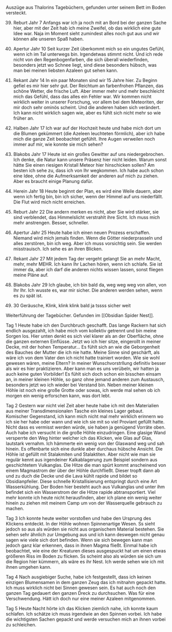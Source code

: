 Auszüge aus Thalorins Tagebüchern, gefunden unter seinem Bett im Boden versteckt.

39. Reburt Jahr 7
Anfangs war ich ja noch mit an Bord bei der ganzen Sache hier, aber mit der Zeit hab ich meine Zweifel, ob das wirklich eine gute Idee war. Naja im Moment sieht zumindest alles noch gut aus und wir können alle unseren Spaß haben.

12. Apertur Jahr 10
Seit kurzer Zeit überkommt mich so ein ungutes Gefühl, wenn ich im Tal unterwegs bin. Irgendetwas stimmt nicht. Und ich rede nicht von den Regenbogenfarben, die sich überall wiederfinden, besonders jetzt wo Schnee liegt, sind diese besonders hübsch, was man bei meinen liebsten Azaleen gut sehen kann.

10. Rekant Jahr 14
In ein paar Monaten sind wir 15 Jahre hier. Zu Beginn gefiel es mir hier sehr gut. Der Reichtum an farbenfrohen Pflanzen, das schöne Wetter, die frische Luft. Aber immer mehr und mehr beschleicht mich das Gefühl, dass das alles ein Fehler war. Wir kommen nicht wirklich weiter in unserer Forschung, vor allem bei dem Meteoriten, der mir doch sehr ominös scheint. Und die anderen haben sich verändert. Ich kann nicht wirklich sagen wie, aber es fühlt sich nicht mehr so wie früher an.

47. Halben Jahr 17
Ich war auf der Hochzeit heute und habe mich dort um die Blumen gekümmert (die Azeleen leuchteten förmlich), aber ich habe mich die ganze Zeit beobachtet gefühlt. Ihre Augen verweilen noch immer auf mir, wie konnte sie mich sehen?

 1. Blakobs Jahr 17
 Heute ist ein großes Gewitter auf uns niedergebrochen. Ich denke, die Natur kann unsere Präsenz hier nicht leiden. Warum sonst hätte Sie einen riesigen Kristall Meteor hier hinschicken sollen? Am besten ich sehe zu, dass ich von Ihr wegkommen. Ich habe auch schon eine Idee, ohne die Aufmerksamkeit der anderen auf mich zu ziehen. Aber es braucht einige Planung dafür.

24. Herein Jahr 18
Heute beginnt der Plan, es wird eine Weile dauern, aber wenn ich fertig bin, bin ich sicher, wenn der Himmel auf uns niederfällt. Die Flut wird mich nicht erreichen.

50. Reburt Jahr 22
Die andern merken es nicht, aber Sie wird stärker, sie sind verblendet, das Himmelslicht verstrahlt ihre Sicht.
Ich muss mich mehr anstrengen.
Besser, schneller.

17. Apertur Jahr 25
Heute habe ich einen neuen Prozess erschaffen. Niemand wird mich jemals finden. Wenn die Götter niederprasseln und alles zerstören, bin ich weg.
Aber ich muss vorsichtig sein. Sie werden misstrauisch. Ich sehe es an ihren Blicken.

54. Rekant Jahr 27
Mit jedem Tag der vergeht gelangt Sie an mehr Macht, mehr, mehr MEHR.
Ich kann Ihr Lachen hören, wenn ich schlafe.
Sie ist immer da, aber ich darf die anderen nichts wissen lassen, sonst fliegen meine Pläne auf.

66. Blakobs Jahr 29
Ich glaube, ich bin bald da, weg weg weg von allen, von Ihr Ihr.
Ich wusste es, war mir sicher. Die anderen werden sehen, wenn es zu spät ist.

1111.  30
Geräusche, Klink, klink klink bald ja tssss sicher weit


Weiterführung der Tagebücher.
Gefunden im [[Obsidian Spider Nest]].

Tag 1
Heute habe ich den Durchbruch geschafft. Das lange Rackern hat sich endlich ausgezahlt, ich habe mich vom kollektiv getrennt und bin meine Sorgen los. 
Hier unten denkt es sich viel klarer als an der Oberfläche, ohne die ganzen externen Einflüsse.
Jetzt wo ich hier sitze, eingerollt in meiner Decke, mit der hohen Temperatur... Es fühlt sich an wie die Geborgenheit des Bauches der Mutter die ich nie hatte.
Meine Sinne sind geschärft, als wäre ich von dem Vater den ich nicht hatte trainiert worden.
Wie sie wohl gewesen wären, meine Eltern? In meiner Wunschvorstrllung definitiv besser als wir es hier praktizieren. Aber kann man es uns verübeln, wir hatten ja auch keine guten Vorbilder!
Es fühlt sich doch schon ein bisschen einsam an, in meiner kleinen Höhle, so ganz ohne jemand anderen zum Austausch, besonders jetzt wo ich wieder bei Verstand bin.
Neben meiner kleinen Höhle ist noch eine große Grotte oder sowas, ich werde mal sehen ob ich morgen ein wenig erforschen kann, was dort lebt.

Tag 2
Gestern war nicht viel Zeit aber heute habe ich mit den Materialien aus meiner Transdimensionalen Tasche ein kleines Lager gebaut. Komischer Gegenstand, ich kann mich nicht mal mehr wirklich erinnern wo ich sie her habe oder wann und wie ich sie mit so viel Proviant gefüllt hatte. Nicht dass es vermisst werden würde, sie haben ja genügend Vorräte oben.
Auch habe ich versucht in die große Höhle einzudringen. Eine glasige Wand versperrte den Weg hinter welcher ich das Klicken, wie Glas auf Glas, lautstark vernahm. Ich  hämmerte ein wenig von der Glaswand weg und sah hinein. Es offenbarte sich eine dunkle aber durchaus hübsche Ansicht. Die Höhle ist gefüllt mit Stalakmiten und Stalaktiten. Aber nicht wie man sie regulär kennt aus irgendeiner Kalkablagerung zum Beispiel sondern aus geschichtetem Vulkanglas.
Die Hitze die man spürt kommt anscheinend von einem Magmastrom der über der Höhle durchfließt. Dieser tropft dann ab und zu duch die Decke und die Lava kühlt rapide und bildet so Obsidianpfeiler. 
Diese schnelle Kristallisierung entspringt durch eine Art Wasserkühlung. Der Boden hier besteht auch aus Vulkanglas und unter ihm befindet sich ein Wasserstrom der die Hitze rapide abtransportiert.
Viel mehr konnte ich heute nicht herausfinden, aber ich plane ein wenig weiter hinein zu ziehen mit meinem Camp um von der Wasserquelle gebrauch zu machen.

Tag 3
Ich konnte heute weiter vorstoßen und habe den Ursprung des Klickens entdeckt.
In der Höhle wohnen Spinnenartige Wesen.
Ss sieht jedoch so aus als würden sie nicht aus organischem Material bestehen. Sie sehen sehr ähnlich zur Umgebung aus und ich kann deswegen nicht genau sagen wie viele sich dort befinden.
Wenn sie sich bewegen kann man jedoch ganz klar erkennen, dass in ihnen Magma fließt. Einmal habe ich beobachtet, wie eine der Kreaturen dieses ausgespuckt hat um einen etwas größeren Riss im Boden zu flicken. Ss scheint also als würden sie sich um die Region hier kümmern, als wäre es ihr Nest. Ich werde sehen wie ich mit ihnen umgehen kann.

Tag 4
Nach ausgiebiger Suche, habe ich festgestellt, dass ich keinen einzigen Blumensamen in dem ganzen Zeug das ich mitnahm gepackt hatte. Ich muss wirklich nicht bei Sinnen gewesen sein. Es hat auch noch den ganzen Tag gedauert den ganzen Dreck zu durchsuchen. Was für eine Verschwendung. 
Hätt ich doch nur eine meiner Azaleen mitgenommen.

Tag 5
Heute Nacht hörte ich das Klicken ziemlich nahe, ich konnte kaum schlafen. Ich schätze ich muss irgendwie an den Spinnen vorbei. Ich habe die wichtigsten Sachen gepackt und werde versuchen mich an ihnen vorbei zu schleichen. 